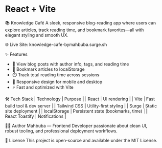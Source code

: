# React + Vite
📚 Knowledge Café
A sleek, responsive blog-reading app where users can explore articles, 
track reading time, and bookmark favorites—all with elegant styling and smooth UX.

🌐 Live Site: knowledge-cafe-bymahbuba.surge.sh

✨ Features
- 📝 View blog posts with author info, tags, and reading time
- 🔖 Bookmark articles to localStorage
- ⏱️ Track total reading time across sessions
- 📱 Responsive design for mobile and desktop
- ⚡ Fast and optimized with Vite


🛠️ Tech Stack
| Technology | Purpose | 
| React | UI rendering | 
| Vite | Fast build tool & dev server | 
| Tailwind CSS | Utility-first styling | 
| Surge | Static site deployment | 
| localStorage | Persistent state (bookmarks, time) | 
| React Toastify | Notifications | 




🙋‍♀️ Author
Mahbuba — Frontend Developer passionate about clean UI, robust tooling, and professional deployment workflows.

📄 License
This project is open-source and available under the MIT License.
